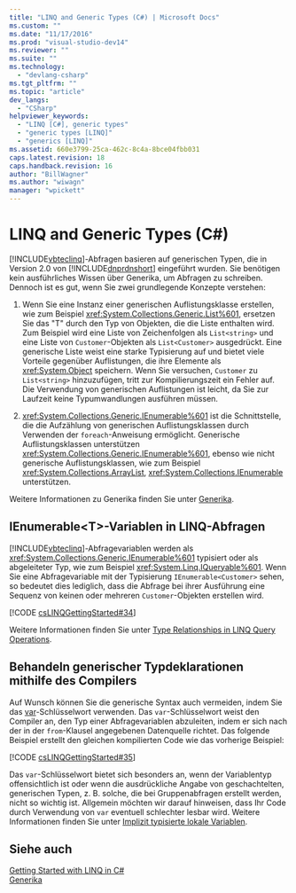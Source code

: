 ```yaml
---
title: "LINQ and Generic Types (C#) | Microsoft Docs"
ms.custom: ""
ms.date: "11/17/2016"
ms.prod: "visual-studio-dev14"
ms.reviewer: ""
ms.suite: ""
ms.technology: 
  - "devlang-csharp"
ms.tgt_pltfrm: ""
ms.topic: "article"
dev_langs: 
  - "CSharp"
helpviewer_keywords: 
  - "LINQ [C#], generic types"
  - "generic types [LINQ]"
  - "generics [LINQ]"
ms.assetid: 660e3799-25ca-462c-8c4a-8bce04fbb031
caps.latest.revision: 18
caps.handback.revision: 16
author: "BillWagner"
ms.author: "wiwagn"
manager: "wpickett"
---
```

# LINQ and Generic Types (C#)
[!INCLUDE[vbteclinq](../../../../csharp/includes/vbteclinq_md.md)]\-Abfragen basieren auf generischen Typen, die in Version 2.0 von [!INCLUDE[dnprdnshort](../../../../csharp/getting-started/includes/dnprdnshort_md.md)] eingeführt wurden.  Sie benötigen kein ausführliches Wissen über Generika, um Abfragen zu schreiben.  Dennoch ist es gut, wenn Sie zwei grundlegende Konzepte verstehen:  
  
1.  Wenn Sie eine Instanz einer generischen Auflistungsklasse erstellen, wie zum Beispiel <xref:System.Collections.Generic.List%601>, ersetzen Sie das "T" durch den Typ von Objekten, die die Liste enthalten wird.  Zum Beispiel wird eine Liste von Zeichenfolgen als `List<string>` und eine Liste von `Customer`\-Objekten als `List<Customer>` ausgedrückt.  Eine generische Liste weist eine starke Typisierung auf und bietet viele Vorteile gegenüber Auflistungen, die ihre Elemente als <xref:System.Object> speichern.  Wenn Sie versuchen, `Customer` zu `List<string>` hinzuzufügen, tritt zur Kompilierungszeit ein Fehler auf.  Die Verwendung von generischen Auflistungen ist leicht, da Sie zur Laufzeit keine Typumwandlungen ausführen müssen.  
  
2.  <xref:System.Collections.Generic.IEnumerable%601> ist die Schnittstelle, die die Aufzählung von generischen Auflistungsklassen durch Verwenden der `foreach`\-Anweisung ermöglicht.  Generische Auflistungsklassen unterstützen <xref:System.Collections.Generic.IEnumerable%601>, ebenso wie nicht generische Auflistungsklassen, wie zum Beispiel <xref:System.Collections.ArrayList>, <xref:System.Collections.IEnumerable> unterstützen.  
  
 Weitere Informationen zu Generika finden Sie unter [Generika](../../../../csharp/programming-guide/generics/index.md).  
  
## IEnumerable\<T\>\-Variablen in LINQ\-Abfragen  
 [!INCLUDE[vbteclinq](../../../../csharp/includes/vbteclinq_md.md)]\-Abfragevariablen werden als <xref:System.Collections.Generic.IEnumerable%601> typisiert oder als abgeleiteter Typ, wie zum Beispiel <xref:System.Linq.IQueryable%601>.  Wenn Sie eine Abfragevariable mit der Typisierung `IEnumerable<Customer>` sehen, so bedeutet dies lediglich, dass die Abfrage bei ihrer Ausführung eine Sequenz von keinen oder mehreren `Customer`\-Objekten erstellen wird.  
  
 [!CODE [csLINQGettingStarted#34](../CodeSnippet/VS_Snippets_VBCSharp/CsLINQGettingStarted#34)]  
  
 Weitere Informationen finden Sie unter [Type Relationships in LINQ Query Operations](../../../../csharp/programming-guide/concepts/linq/type-relationships-in-linq-query-operations.md).  
  
## Behandeln generischer Typdeklarationen mithilfe des Compilers  
 Auf Wunsch können Sie die generische Syntax auch vermeiden, indem Sie das [var](../../../../csharp/language-reference/keywords/var.md)\-Schlüsselwort verwenden.  Das `var`\-Schlüsselwort weist den Compiler an, den Typ einer Abfragevariablen abzuleiten, indem er sich nach der in der `from`\-Klausel angegebenen Datenquelle richtet.  Das folgende Beispiel erstellt den gleichen kompilierten Code wie das vorherige Beispiel:  
  
 [!CODE [csLINQGettingStarted#35](../CodeSnippet/VS_Snippets_VBCSharp/CsLINQGettingStarted#35)]  
  
 Das `var`\-Schlüsselwort bietet sich besonders an, wenn der Variablentyp offensichtlich ist oder wenn die ausdrückliche Angabe von geschachtelten, generischen Typen, z. B. solche, die bei Gruppenabfragen erstellt werden, nicht so wichtig ist.  Allgemein möchten wir darauf hinweisen, dass Ihr Code durch Verwendung von `var` eventuell schlechter lesbar wird.  Weitere Informationen finden Sie unter [Implizit typisierte lokale Variablen](../../../../csharp/programming-guide/classes-and-structs/implicitly-typed-local-variables.md).  
  
## Siehe auch  
 [Getting Started with LINQ in C\#](../../../../csharp/programming-guide/concepts/linq/getting-started-with-linq.md)   
 [Generika](../../../../csharp/programming-guide/generics/index.md)